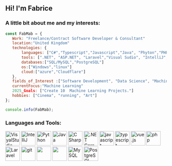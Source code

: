 ## Hi! I'm Fabrice

<!--
**FabMab/FabMab** is a ✨ _special_ ✨ repository because its `README.md` (this file) appears on your GitHub profile.

Here are some ideas to get you started:

- 🔭 I’m currently working on ...
- 🌱 I’m currently learning ...
- 👯 I’m looking to collaborate on ...
- 🤔 I’m looking for help with ...
- 💬 Ask me about ...
- 📫 How to reach me: ...
- 😄 Pronouns: ...
- ⚡ Fun fact: ...
-->
<h3>A little bit about me and my interests:</h3>

```javascript
const FabMab = {
   Work: "Freelance/Contract Software Developer & Consultant"
   location:"United Kingdom"
   technologies: {
       languages: ["C#","Typescript","Javascript","Java", "Phyton","PHP"]
       tools: [".NET", "ASP.NET", "Laravel","Visual Sudio", "IntelliJ", "SQL Server Management Studio"]
       databases:["SQL/MySQL","PostgreSQL"]
       os:["Windows","linux"]
       cloud:["azure","Cloudflare"] 
   },
   fields_of_Interest :["Software Development", "Data Science", "Machine Learning"]  
   currentFocus:"Machine Learning"
   2025_Goals: ["Create 10  Machine Learning Projects."]
   hobbies: ["Cinema", "running", "Art"]
};

console.info(FabMab);

```

<h3>Languages and Tools:</h3>
<p align="left">
<img src="https://cdn.jsdelivr.net/gh/devicons/devicon@latest/icons/visualstudio/visualstudio-original.svg" alt ="VisyalStudio"width="45" height="45"/>
<img src="https://cdn.jsdelivr.net/gh/devicons/devicon@latest/icons/intellij/intellij-original.svg" alt="IntelliJ" width="45" height="45"/>
<img src="https://cdn.jsdelivr.net/gh/devicons/devicon@latest/icons/java/java-original.svg" alt="Python" width="45" height="45"/>
<img src="https://cdn.jsdelivr.net/gh/devicons/devicon@latest/icons/python/python-original.svg" alt="Java" width="45" height="45" /> 
<img src="https://cdn.jsdelivr.net/gh/devicons/devicon@latest/icons/csharp/csharp-original.svg" alt="C Sharp" width="45" height="45"/>
<img src="https://cdn.jsdelivr.net/gh/devicons/devicon@latest/icons/dotnetcore/dotnetcore-original.svg" alt=".NET Core" width="45" height="45" /> 
<img src="https://cdn.jsdelivr.net/gh/devicons/devicon@latest/icons/javascript/javascript-original.svg" alt="javascript" width="45" height="45"/>
<img src="https://cdn.jsdelivr.net/gh/devicons/devicon@latest/icons/typescript/typescript-original.svg" alt="typescript" width="45" height="45"//> 
<img src="https://cdn.jsdelivr.net/gh/devicons/devicon@latest/icons/vuejs/vuejs-original.svg" alt="vue.js" width="45" height="45"/>
<img src="https://cdn.jsdelivr.net/gh/devicons/devicon@latest/icons/php/php-original.svg" alt="php" width="45" height="45" />
<img src="https://cdn.jsdelivr.net/gh/devicons/devicon@latest/icons/laravel/laravel-original.svg" alt="Laravel" width="45" height="45"/>
<img src="https://cdn.jsdelivr.net/gh/devicons/devicon@latest/icons/git/git-original.svg" alt="git" width="45" height="45"/>
<img src="https://cdn.jsdelivr.net/gh/devicons/devicon@latest/icons/azuresqldatabase/azuresqldatabase-original.svg" "alt="SQL" width="45" height="45"/>
<img src="https://cdn.jsdelivr.net/gh/devicons/devicon@latest/icons/microsoftsqlserver/microsoftsqlserver-original-wordmark.svg" "alt="MS SQL Server" width="45" height="45"/>
<img src="https://cdn.jsdelivr.net/gh/devicons/devicon@latest/icons/mysql/mysql-original-wordmark.svg" alt="MySQL" width="45" height="45"/>
<img src="https://cdn.jsdelivr.net/gh/devicons/devicon@latest/icons/postgresql/postgresql-original-wordmark.svg" alt="PostgreSQL" width="45" height="45"//>

<!--  [![FabMab's GitHub stats](https://github-readme-stats.vercel.app/api?username=FabMab)](https://github.com/FabMab/github-readme-stats)


![Snake animation](https://github.com/FabMab/FabMab/blob/output/github-contribution-grid-snake.svg)  -->


